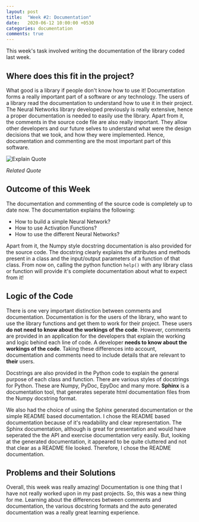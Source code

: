 ```yaml
---
layout: post
title:  "Week #2: Documentation"
date:   2020-06-12 10:00:00 +0530
categories: documentation
comments: true
---
```

This week's task involved writing the documentation of the library coded last week.

## Where does this fit in the project?
What good is a library if people don't know how to use it! Documentation forms a really important part of a software or any technology. The users of a library read the documentation to understand how to use it in their project. The Neural Networks library developed previously is really extensive, hence a proper documentation is needed to easily use the library. Apart from it, the comments in the source code file are also really important. They allow other developers and our future selves to understand what were the design decisions that we took, and how they were implemented. Hence, documentation and commenting are the most important part of this software.

![Explain Quote](https://thequotes.in/wp-content/uploads/2016/05/Albert-Einstein-Quotes-4.jpg)

*Related Quote*

## Outcome of this Week
The documentation and commenting of the source code is completely up to date now. The documentation explains the following:

- How to build a simple Neural Network?
- How to use Activation Functions?
- How to use the different Neural Networks?

Apart from it, the Numpy style docstring documentation is also provided for the source code. The docstring clearly explains the attributes and methods present in a class and the input/output parameters of a function of that class. From now on, calling the python function `help()` with any library class or function will provide it's complete documentation about what to expect from it!

## Logic of the Code
There is one very important distinction between comments and documentation. Documentation is for the users of the library, who want to use the library functions and get them to work for their project. These users **do not need to know about the workings of the code**. However, comments are provided in an application for the developers that explain the working and logic behind each line of code. A developer **needs to know about the workings of the code**. Taking these differences into account, documentation and comments need to include details that are relevant to **their** users.

Docstrings are also provided in the Python code to explain the general purpose of each class and function. There are various styles of docstrings for Python. These are Numpy, PyDoc, EpyDoc and many more. **Sphinx** is a documentation tool, that generates seperate html documentation files from the Numpy docstring format.

We also had the choice of using the Sphinx generated documentation or the simple README based documentation. I chose the README based documentation because of it's readability and clear representation. The Sphinx documentation, although is great for presentation and would have seperated the the API and exercise documentation very easily. But, looking at the generated documentation, it appeared to be quite cluttered and not that clear as a README file looked. Therefore, I chose the README documentation.

## Problems and their Solutions
Overall, this week was really amazing! Documentation is one thing that I have not really worked upon in my past projects. So, this was a new thing for me. Learning about the differences between comments and documentation, the various docstring formats and the auto generated documentation was a really great learning experience.


